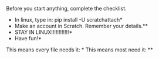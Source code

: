 Before you start anything, complete the checklist.


* In linux, type in: pip install -U scratchattach*
* Make an account in Scratch. Remember your details.**
* STAY IN LINUX!!!!!!!!!!!!*
* Have fun!*
    
This means every file needs it: *
This means most need it: **
